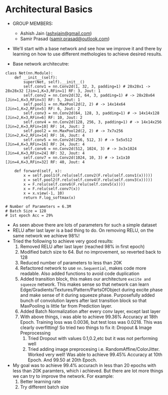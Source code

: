 # Architectural Basics

* GROUP MEMBERS:
  * Ashish Jain (ashxjain@gmail.com)
  * Samir Prasad (samir.prasad@outlook.com)

  
  
* We'll start with a base network and see how we improve it and there by learning on how to use different methologies to achieve desired results.

* Base network architecutre:
```
class Net(nn.Module):
    def __init__(self):
        super(Net, self).__init__()
        self.conv1 = nn.Conv2d(1, 32, 3, padding=1) # 28x28x1 -> 28x28x32 [Jin=1,K=3,RFin=1] RF: 3, Jout: 1
        self.conv2 = nn.Conv2d(32, 64, 3, padding=1) # -> 28x28x64 [Jin=1,K=3,RFin=3] RF: 5, Jout: 1
        self.pool1 = nn.MaxPool2d(2, 2) # -> 14x14x64 [Jin=1,K=2,RFin=5] RF: 6, Jout: 2
        self.conv3 = nn.Conv2d(64, 128, 3, padding=1) # -> 14x14x128 [Jin=2,K=3,RFin=6] RF: 10, Jout: 2
        self.conv4 = nn.Conv2d(128, 256, 3, padding=1) # -> 14x14x256 [Jin=2,K=3,RFin=10] RF: 14, Jout: 2
        self.pool2 = nn.MaxPool2d(2, 2) # -> 7x7x256 [Jin=2,K=2,RFin=14] RF: 16, Jout: 4
        self.conv5 = nn.Conv2d(256, 512, 3) # -> 5x5x512 [Jin=4,K=3,RFin=16] RF: 24, Jout: 4
        self.conv6 = nn.Conv2d(512, 1024, 3) # -> 3x3x1024 [Jin=4,K=3,RFin=24] RF: 32, Jout: 4
        self.conv7 = nn.Conv2d(1024, 10, 3) # -> 1x1x10 [Jin=4,K=3,RFin=32] RF: 40, Jout: 4

    def forward(self, x):
        x = self.pool1(F.relu(self.conv2(F.relu(self.conv1(x)))))
        x = self.pool2(F.relu(self.conv4(F.relu(self.conv3(x)))))
        x = F.relu(self.conv6(F.relu(self.conv5(x))))
        x = F.relu(self.conv7(x))
        x = x.view(-1, 10)
        return F.log_softmax(x)

# Number of Parameters = 6.3M
# Batch Size = 128
# 1st epoch Acc = 29%
```

* As seen above there are lots of parameters for such a simple dataset
* RELU after last layer is a bad thing to do. On removing RELU, on the same network we achieve 98%!
* Tried the following to achieve very good results:
  1. Removed RELU after last layer (reached 98% in first epoch)
  2. Modified batch size to 64. But no improvement, so reverted back to 128
  3. Reduced number of parameters to less than 20K
  4. Refactored network to use `nn.Sequential`, makes code more readable. Also added functions to avoid code duplication
  5. Added transition block, this makes our architecture `excite and squeeze` network. This makes sense so that network can learn Edge/Gradients/Textures/Pattern/PartsOfObject during excite phase and make sense of it during squeeze phase. Purposefully added bunch of convolution layers after last transition block so that MaxPooling is little far from Prediction layer.
  6. Added Batch Normalization after every conv layer, except last layer
  7. With above things, i was able to achieve 99.36% Accuracy at 18th Epoch. Training loss was 0.0036, but test loss was 0.0218. This was clearly overfitting! So tried two things to fix it: Dropout & Image Preprocessing
     1. Tried Dropout with values 0.1,0.2,etc but it was not performing well
     2. Tried adding image preprocesing i.e. RandomAffine/ColorJitter. Worked very well! Was able to achieve 99.45% Accuracy at 10th Epoch. And 99.50 at 20th Epoch.
* My goal was to achieve 99.4% accurach in less than 20 epochs with less than 20K paramters, which i achieved. But there are lot more things we can try to improve the network. For example:
  1. Better learning rate
  2. Try different batch size

